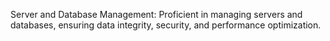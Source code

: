 Server and Database Management: Proficient in managing servers and databases, ensuring data integrity, security, and performance optimization.